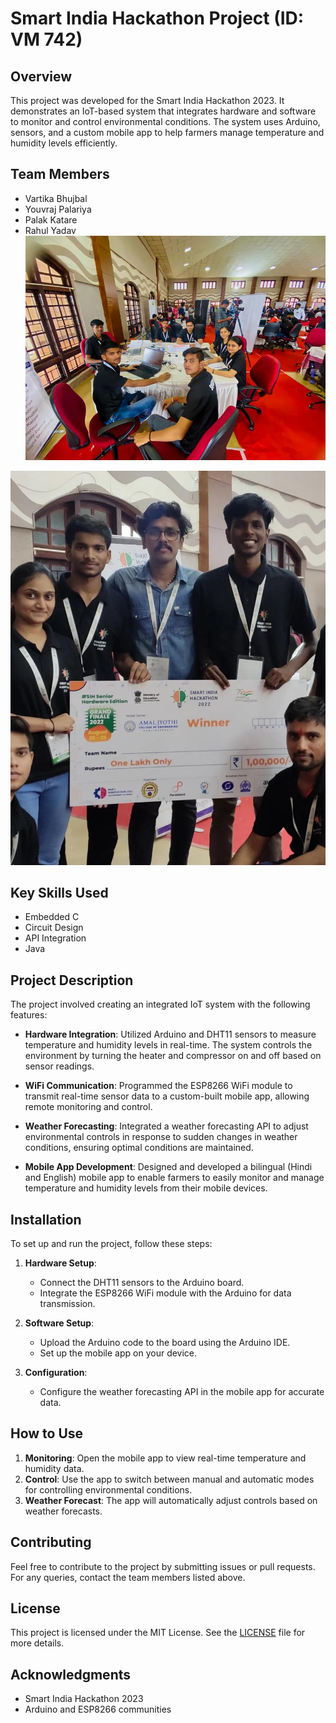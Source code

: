 # Smart India Hackathon Project (ID: VM 742)

## Overview
This project was developed for the Smart India Hackathon 2023. It demonstrates an IoT-based system that integrates hardware and software to monitor and control environmental conditions. The system uses Arduino, sensors, and a custom mobile app to help farmers manage temperature and humidity levels efficiently.

## Team Members
- Vartika Bhujbal
- Youvraj Palariya
- Palak Katare
- Rahul Yadav
![Image :1](https://github.com/Shivam1979/Smart_India_hackathon22/blob/main/img1.jpg)

![Image :2](https://github.com/Shivam1979/Smart_India_hackathon22/blob/main/img2.jpg)

## Key Skills Used
- Embedded C
- Circuit Design
- API Integration
- Java

## Project Description
The project involved creating an integrated IoT system with the following features:

- **Hardware Integration**: Utilized Arduino and DHT11 sensors to measure temperature and humidity levels in real-time. The system controls the environment by turning the heater and compressor on and off based on sensor readings.

- **WiFi Communication**: Programmed the ESP8266 WiFi module to transmit real-time sensor data to a custom-built mobile app, allowing remote monitoring and control.

- **Weather Forecasting**: Integrated a weather forecasting API to adjust environmental controls in response to sudden changes in weather conditions, ensuring optimal conditions are maintained.

- **Mobile App Development**: Designed and developed a bilingual (Hindi and English) mobile app to enable farmers to easily monitor and manage temperature and humidity levels from their mobile devices.

## Installation
To set up and run the project, follow these steps:

1. **Hardware Setup**:
   - Connect the DHT11 sensors to the Arduino board.
   - Integrate the ESP8266 WiFi module with the Arduino for data transmission.

2. **Software Setup**:
   - Upload the Arduino code to the board using the Arduino IDE.
   - Set up the mobile app on your device.

3. **Configuration**:
   - Configure the weather forecasting API in the mobile app for accurate data.

## How to Use
1. **Monitoring**: Open the mobile app to view real-time temperature and humidity data.
2. **Control**: Use the app to switch between manual and automatic modes for controlling environmental conditions.
3. **Weather Forecast**: The app will automatically adjust controls based on weather forecasts.

## Contributing
Feel free to contribute to the project by submitting issues or pull requests. For any queries, contact the team members listed above.

## License
This project is licensed under the MIT License. See the [LICENSE](LICENSE) file for more details.

## Acknowledgments
- Smart India Hackathon 2023
- Arduino and ESP8266 communities
